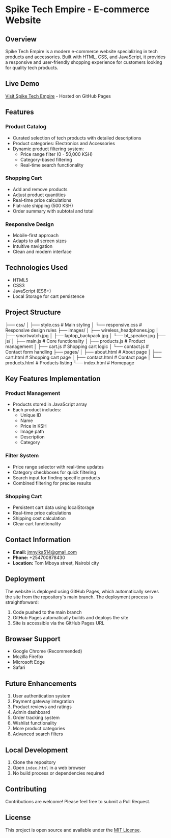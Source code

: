# Spike Tech Empire - E-commerce Website

## Overview
Spike Tech Empire is a modern e-commerce website specializing in tech products and accessories. Built with HTML, CSS, and JavaScript, it provides a responsive and user-friendly shopping experience for customers looking for quality tech products.

## Live Demo
[Visit Spike Tech Empire](https://plp-webtechnologies.github.io/feb-2025-final-project-and-deployment-JohnMnyika/) - Hosted on GitHub Pages

## Features

### Product Catalog
- Curated selection of tech products with detailed descriptions
- Product categories: Electronics and Accessories
- Dynamic product filtering system:
  - Price range filter (0 - 50,000 KSH)
  - Category-based filtering
  - Real-time search functionality

### Shopping Cart
- Add and remove products
- Adjust product quantities
- Real-time price calculations
- Flat-rate shipping (500 KSH)
- Order summary with subtotal and total

### Responsive Design
- Mobile-first approach
- Adapts to all screen sizes
- Intuitive navigation
- Clean and modern interface

## Technologies Used
- HTML5
- CSS3
- JavaScript (ES6+)
- Local Storage for cart persistence

## Project Structure
├── css/
│   ├── style.css         # Main styling
│   └── responsive.css     # Responsive design rules
├── images/
│   ├── wireless_headphones.jpg
│   ├── smartwatch.jpg
│   ├── laptop_backpack.jpg
│   └── bt_speaker.jpg
├── js/
│   ├── main.js           # Core functionality
│   ├── products.js        # Product management
│   ├── cart.js           # Shopping cart logic
│   └── contact.js        # Contact form handling
├── pages/
│   ├── about.html        # About page
│   ├── cart.html         # Shopping cart page
│   ├── contact.html      # Contact page
│   └── products.html     # Products listing
└── index.html           # Homepage

## Key Features Implementation

### Product Management
- Products stored in JavaScript array
- Each product includes:
  - Unique ID
  - Name
  - Price in KSH
  - Image path
  - Description
  - Category

### Filter System
- Price range selector with real-time updates
- Category checkboxes for quick filtering
- Search input for finding specific products
- Combined filtering for precise results

### Shopping Cart
- Persistent cart data using localStorage
- Real-time price calculations
- Shipping cost calculation
- Clear cart functionality

## Contact Information
- **Email:** jmnyika514@gmail.com
- **Phone:** +254700878430
- **Location:** Tom Mboya street, Nairobi city

## Deployment
The website is deployed using GitHub Pages, which automatically serves the site from the repository's main branch. The deployment process is straightforward:

1. Code pushed to the main branch
2. GitHub Pages automatically builds and deploys the site
3. Site is accessible via the GitHub Pages URL

## Browser Support
- Google Chrome (Recommended)
- Mozilla Firefox
- Microsoft Edge
- Safari

## Future Enhancements
1. User authentication system
2. Payment gateway integration
3. Product reviews and ratings
4. Admin dashboard
5. Order tracking system
6. Wishlist functionality
7. More product categories
8. Advanced search filters

## Local Development
1. Clone the repository
2. Open `index.html` in a web browser
3. No build process or dependencies required

## Contributing
Contributions are welcome! Please feel free to submit a Pull Request.

## License
This project is open source and available under the [MIT License](LICENSE).